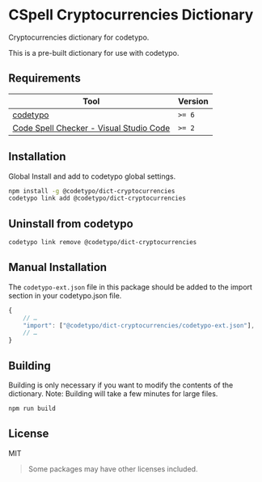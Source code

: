 # CSpell Cryptocurrencies Dictionary

Cryptocurrencies dictionary for codetypo.

This is a pre-built dictionary for use with codetypo.

## Requirements

| Tool                                                                                                                                 | Version |
| ------------------------------------------------------------------------------------------------------------------------------------ | ------- |
| [codetypo](https://github.com/khulnasoft/codetypo)                                                                               | `>= 6`  |
| [Code Spell Checker - Visual Studio Code](https://marketplace.visualstudio.com/items?itemName=khulnasoft.code-spell-checker) | `>= 2`  |

## Installation

Global Install and add to codetypo global settings.

```sh
npm install -g @codetypo/dict-cryptocurrencies
codetypo link add @codetypo/dict-cryptocurrencies
```

## Uninstall from codetypo

```sh
codetypo link remove @codetypo/dict-cryptocurrencies
```

## Manual Installation

The `codetypo-ext.json` file in this package should be added to the import section in your codetypo.json file.

```javascript
{
    // …
    "import": ["@codetypo/dict-cryptocurrencies/codetypo-ext.json"],
    // …
}
```

## Building

Building is only necessary if you want to modify the contents of the dictionary. Note: Building will take a few minutes for large files.

```sh
npm run build
```

## License

MIT

> Some packages may have other licenses included.
